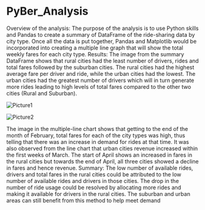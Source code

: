 # PyBer_Analysis
Overview of the analysis:
The purpose of the analysis is to use Python skills and Pandas to create a summary of DataFrame of the ride-sharing data by city type. Once all the data is put together, Pandas and Matplotlib would be incorporated into creating a multiple line graph that will show the total weekly fares for each city type.
Results:
The image from the summary DataFrame shows that rural cities had the least number of drivers, rides and total fares followed by the suburban cities. The rural cities had the highest average fare per driver and ride, while the urban cities had the lowest. The urban cities had the greatest number of drivers which will in turn generate more rides leading to high levels of total fares compared to the other two cities (Rural and Suburban). 
 
 ![Picture1](https://user-images.githubusercontent.com/96086671/165370560-4b867d1e-394f-4013-bd99-56de172fc16e.png)

![Picture2](https://user-images.githubusercontent.com/96086671/165370687-4111dbe6-156a-4f26-86b2-fb41c887c224.png)



 
The image in the multiple-line chart shows that getting to the end of the month of February, total fares for each of the city types was high, thus telling that there was an increase in demand for rides at that time. It was also observed from the line chart that urban cities revenue increased within the first weeks of March. The start of April shows an increased in fares in the rural cities but towards the end of April, all three cities showed a decline in fares and hence revenue.
Summary:
The low number of available rides, drivers and total fares in the rural cities could be attributed to the low number of available rides and drivers in those cities. The drop in the number of ride usage could be resolved by allocating more rides and making it available for drivers in the rural cities. The suburban and urban areas can still benefit from this method to help meet demand
